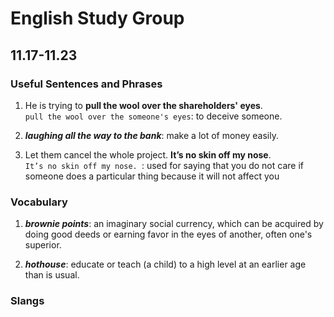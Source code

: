 # English Study Group
## 11.17-11.23

### Useful Sentences and Phrases

1. He is trying to **pull the wool over the shareholders' eyes**.  
`pull the wool over the someone's eyes`: to deceive someone.  

2. ***laughing all the way to the bank***: make a lot of money easily.  

3. Let them cancel the whole project. **It’s no skin off my nose**.  
`It’s no skin off my nose. `: used for saying that you do not care if someone does a particular thing because it will not affect you


### Vocabulary

1. ***brownie points***: an imaginary social currency, 
which can be acquired by doing good deeds or earning favor in the eyes of another, often one's superior.

2. ***hothouse***: educate or teach (a child) to a high level at an earlier age than is usual.


### Slangs  
